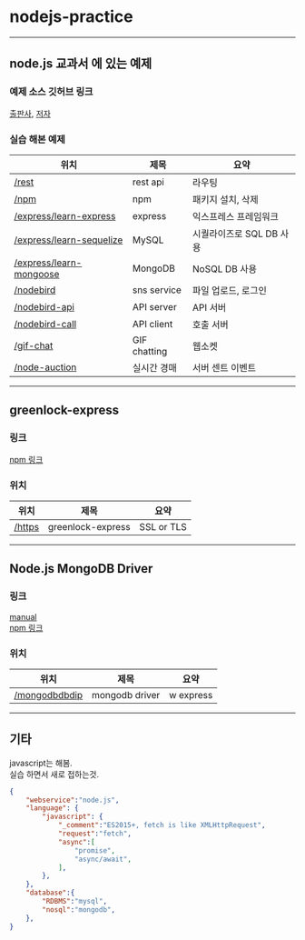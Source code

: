 # nodejs-practice
---
## **node.js 교과서** 에 있는 예제  
### 예제 소스 깃허브 링크  
[출판사](https://github.com/gilbutITbook/006982), [저자](https://github.com/zerocho/nodejs-book)  

### 실습 해본 예제  
|위치|제목|요약|
|-|-|-|
|[/rest](/rest)|rest api|라우팅|
|[/npm](/npm)|npm|패키지 설치, 삭제|
|[/express/learn-express](/express/learn-express)|express|익스프레스 프레임워크|
|[/express/learn-sequelize](/express/learn-sequelize)|MySQL|시퀄라이즈로 SQL DB 사용|
|[/express/learn-mongoose](/express/learn-mongoose)|MongoDB|NoSQL DB 사용|
|[/nodebird](/nodebird)|sns service|파일 업로드, 로그인|
|[/nodebird-api](/nodebird-api)|API server|API 서버|
|[/nodebird-call](/nodebird-call)|API client|호출 서버|
|[/gif-chat](/gif-chat)|GIF chatting|웹소켓|
|[/node-auction](/node-auction)|실시간 경매|서버 센트 이벤트|

---

## greenlock-express
### 링크
[npm 링크](https://www.npmjs.com/package/greenlock-express)
### 위치
|위치|제목|요약|
|-|-|-|
|[/https](/https)|greenlock-express|SSL or TLS|

---

## Node.js MongoDB Driver
### 링크
[manual](https://docs.mongodb.com/manual)  
[npm 링크](https://www.npmjs.com/package/mongodb)  
### 위치
|위치|제목|요약|
|-|-|-|
|[/mongodbdbdip](/mongodbdbdip)|mongodb driver|w express|

---

## 기타
javascript는 해봄.  
실습 하면서 새로 접하는것.
```json
{
    "webservice":"node.js",
    "language": {
        "javascript": {
            "_comment":"ES2015+, fetch is like XMLHttpRequest",
            "request":"fetch",
            "async":[
                "promise",
                "async/await",                
            ],
        },
    },
    "database":{
        "RDBMS":"mysql",
        "nosql":"mongodb",
    },
}
```

